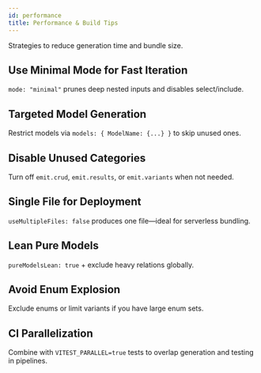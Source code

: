 ```yaml
---
id: performance
title: Performance & Build Tips
---
```


Strategies to reduce generation time and bundle size.

## Use Minimal Mode for Fast Iteration
`mode: "minimal"` prunes deep nested inputs and disables select/include.

## Targeted Model Generation
Restrict models via `models: { ModelName: {...} }` to skip unused ones.

## Disable Unused Categories
Turn off `emit.crud`, `emit.results`, or `emit.variants` when not needed.

## Single File for Deployment
`useMultipleFiles: false` produces one file—ideal for serverless bundling.

## Lean Pure Models
`pureModelsLean: true` + exclude heavy relations globally.

## Avoid Enum Explosion
Exclude enums or limit variants if you have large enum sets.

## CI Parallelization
Combine with `VITEST_PARALLEL=true` tests to overlap generation and testing in pipelines.
